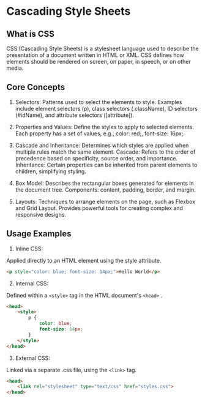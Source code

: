 # Cascading Style Sheets

## What is CSS
CSS (Cascading Style Sheets) is a stylesheet language used to describe the presentation of a document written in HTML or XML. CSS defines how elements should be rendered on screen, on paper, in speech, or on other media.

## Core Concepts
1. Selectors:
Patterns used to select the elements to style.
Examples include element selectors (p), class selectors (.className), ID selectors (#idName), and attribute selectors ([attribute]).

2. Properties and Values:
Define the styles to apply to selected elements.
Each property has a set of values, e.g., color: red;, font-size: 16px;.

3. Cascade and Inheritance:
Determines which styles are applied when multiple rules match the same element.
Cascade: Refers to the order of precedence based on specificity, source order, and importance.
Inheritance: Certain properties can be inherited from parent elements to children, simplifying styling.

4. Box Model:
Describes the rectangular boxes generated for elements in the document tree.
Components: content, padding, border, and margin.

5. Layouts:
Techniques to arrange elements on the page, such as Flexbox and Grid Layout.
Provides powerful tools for creating complex and responsive designs.

## Usage Examples

1. Inline CSS:

Applied directly to an HTML element using the style attribute.
```html
<p style="color: blue; font-size: 14px;">Hello World</p>
```

2. Internal CSS:

Defined within a `<style>` tag in the HTML document's `<head>` .

```html
<head>
    <style>
        p {
            color: blue;
            font-size: 14px;
        }
    </style>
</head>
```

3. External CSS:

Linked via a separate .css file, using the `<link>`  tag.

```html
<head>
    <link rel="stylesheet" type="text/css" href="styles.css">
</head>
```

